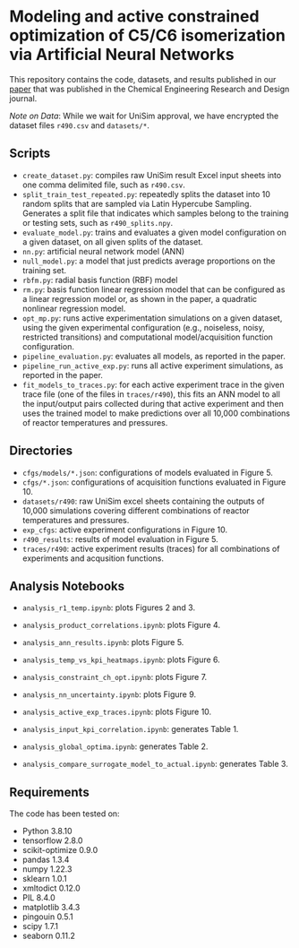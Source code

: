 # Modeling and active constrained optimization of C5/C6 isomerization via Artificial Neural Networks

This repository contains the code, datasets, and results published in our [paper](https://www.sciencedirect.com/science/article/pii/S0263876222001770) that was published in the Chemical Engineering Research and Design journal.

_Note on Data_: While we wait for UniSim approval, we have encrypted the dataset files `r490.csv` and `datasets/*`. 

## Scripts

- `create_dataset.py`: compiles raw UniSim result Excel input sheets into one comma delimited file, such as `r490.csv`.
- `split_train_test_repeated.py`: repeatedly splits the dataset into 10 random splits that are sampled via Latin Hypercube Sampling. Generates a split file that indicates which samples belong to the training or testing sets, such as `r490_splits.npy`.
- `evaluate_model.py`: trains and evaluates a given model configuration on a given dataset, on all given splits of the dataset.
- `nn.py`: artificial neural network model (ANN)
- `null_model.py`: a model that just predicts average proportions on the training set.
- `rbfm.py`: radial basis function (RBF) model
- `rm.py`: basis function linear regression model that can be configured as a linear regression model or, as shown in the paper, a quadratic nonlinear regression model.
- `opt_mp.py`: runs active experimentation simulations on a given dataset, using the given experimental configuration (e.g., noiseless, noisy, restricted transitions) and computational model/acquisition function configuration. 
- `pipeline_evaluation.py`: evaluates all models, as reported in the paper.
- `pipeline_run_active_exp.py`: runs all active experiment simulations, as reported in the paper.
- `fit_models_to_traces.py`: for each active experiment trace in the given trace file (one of the files in `traces/r490`), this fits an ANN model to all the input/output pairs collected during that active experiment and then uses the trained model to make predictions over all 10,000 combinations of reactor temperatures and pressures.

## Directories

- `cfgs/models/*.json`: configurations of models evaluated in Figure 5.
- `cfgs/*.json`: configurations of acquisition functions evaluated in Figure 10.
- `datasets/r490`: raw UniSim excel sheets containing the outputs of 10,000 simulations covering different combinations of reactor temperatures and pressures.
- `exp_cfgs`: active experiment configurations in Figure 10.
- `r490_results`: results of model evaluation in Figure 5.
- `traces/r490`: active experiment results (traces) for all combinations of experiments and acqusition functions.

## Analysis Notebooks

- `analysis_r1_temp.ipynb`: plots Figures 2 and 3.
- `analysis_product_correlations.ipynb`: plots Figure 4.
- `analysis_ann_results.ipynb`: plots Figure 5.
- `analysis_temp_vs_kpi_heatmaps.ipynb`: plots Figure 6.
- `analysis_constraint_ch_opt.ipynb`: plots Figure 7.
- `analysis_nn_uncertainty.ipynb`: plots Figure 9.
- `analysis_active_exp_traces.ipynb`: plots Figure 10.

- `analysis_input_kpi_correlation.ipynb`: generates Table 1.
- `analysis_global_optima.ipynb`: generates Table 2.
- `analysis_compare_surrogate_model_to_actual.ipynb`: generates Table 3.

## Requirements
The code has been tested on:
- Python 3.8.10
- tensorflow 2.8.0
- scikit-optimize 0.9.0
- pandas 1.3.4
- numpy 1.22.3
- sklearn 1.0.1
- xmltodict 0.12.0
- PIL 8.4.0
- matplotlib 3.4.3
- pingouin 0.5.1
- scipy 1.7.1
- seaborn 0.11.2
